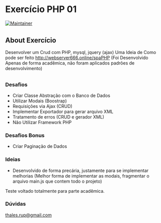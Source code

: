 # Exercício PHP 01

[![Maintainer](http://img.shields.io/badge/maintainer-@thalesrupp-blue.svg?style=flat-square)](https://twitter.com/thalesrupp)

###### 
## About Exercício
Desenvolver um Crud com PHP, mysql, jquery (ajax)
Uma Ideia de Como pode ser feito http://webserver666.online/spaPHP 
(Foi Desenvolvido Apenas de forma acadêmica, não foram aplicados padrões de desenvolvimento)
###### 

### Desafios

- Criar Classe Abstração com o Banco de Dados
- Utilizar Modais (Boostrap)
- Requisições via Ajax (CRUD)
- Implementar Exportador para gerar arquivo XML
- Tratamento de erros (CRUD e gerador XML)
- Não Utilizar Framework PHP

### Desafios Bonus
- Criar Paginação de Dados

### Ideias
- Desenvolvido de forma precária, justamente para se implementar melhorias
(Melhor forma de implementar as modais, fragmentar o arquivo main.js que contem todo o projeto)

Teste voltado totalmente para parte acadêmica.

### Dúvidas
thales.rup@gmail.com
